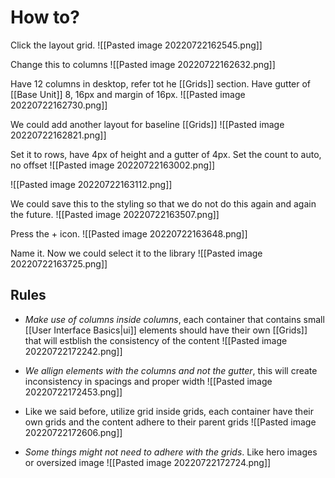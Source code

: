 # How to?
Click the layout grid. 
![[Pasted image 20220722162545.png]]

Change this to columns
![[Pasted image 20220722162632.png]]

Have 12 columns in desktop, refer tot he [[Grids]] section. Have gutter of [[Base Unit]] 8, 16px and margin of 16px.
![[Pasted image 20220722162730.png]]

We could add another layout for baseline [[Grids]]
![[Pasted image 20220722162821.png]]

Set it to rows, have 4px of height and a gutter of 4px. Set the count to auto, no offset
![[Pasted image 20220722163002.png]]

![[Pasted image 20220722163112.png]]

We could save this to the styling so that we do not do this again and again the future.
![[Pasted image 20220722163507.png]]

Press the + icon. 
![[Pasted image 20220722163648.png]]

Name it. Now we could select it to the library
![[Pasted image 20220722163725.png]]



## Rules
- *Make use of columns inside columns*, each container that contains small [[User Interface Basics|ui]] elements should have their own [[Grids]] that will estblish the consistency of the content
![[Pasted image 20220722172242.png]]

- *We allign elements with the columns and not the gutter*, this will create inconsistency in spacings and proper width
 ![[Pasted image 20220722172453.png]]

- Like we said before, utilize grid inside grids, each container have their own grids and the content adhere to their parent grids
![[Pasted image 20220722172606.png]]

- *Some things might not need to adhere with the grids*. Like hero images or oversized image
![[Pasted image 20220722172724.png]]



